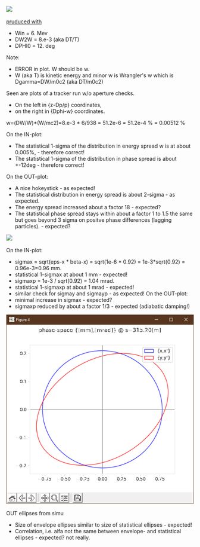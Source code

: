 ![](Clipboard04.png)

[pruduced with](trackerIN_smh27-12.yml)
* Win = 6. Mev
* DW2W = 8.e-3 (aka DT/T)
* DPHI0 = 12. deg

Note: 
* ERROR in plot. W should be w.
* W (aka T) is kinetic energy and minor w is 
Wrangler's w which is Dgamma=DW/m0c2 (aka DT/m0c2)

Seen are plots of a tracker run w/o aperture checks. 
* On the left in {z-Dp/p} coordinates,
* on the right in {Dphi-w} coordinates.

w=(DW/W)*(W/mc2)=8.e-3 * 6/938 = 51.2e-6 = 51.2e-4 % = 0.00512 %

On the IN-plot: 
* The statistical 1-sigma of the distribution in energy spread w is at about 0.005%, - therefore correct!
* The statistical 1-sigma of the distribution in phase spread is about +-12deg - therefore correct!

On the OUT-plot:
* A nice hokeystick - as expected!
* The statistical distribution in energy spread is about 2-sigma - as expected.
* The energy spread increased about a factor 18 - expected?
* The statistical phase spread stays within about a factor 1 to 1.5 the same 
but goes beyond 3 sigma on positve phase differences (lagging particles). - expected?

![](Clipboard05.png)

On the IN-plot:
* sigmax = sqrt(eps-x * beta-x) = sqrt(1e-6 * 0.92) = 1e-3*sqrt(0.92) = 0.96e-3=0.96 mm.
* statistical 1-sigmax at about 1 mm - expected!
* sigmaxp = 1e-3 / sqrt(0.92) = 1.04 mrad.
* statistical 1-sigmaxp at about 1 mrad - expected!
* similar check for sigmay and sigmayp - as expected!
On the OUT-plot:
* minimal increase in sigmax - expected?
* sigmaxp reduced by about a factor 1/3 - expected (adiabatic damping!)

![](Clipboard06.png)

OUT ellipses from simu
* Size of envelope ellipses similar to size of statistical ellipses - expected!
* Correlation, i.e. alfa not the same between envelope- and statistical ellipses - expected? not really.